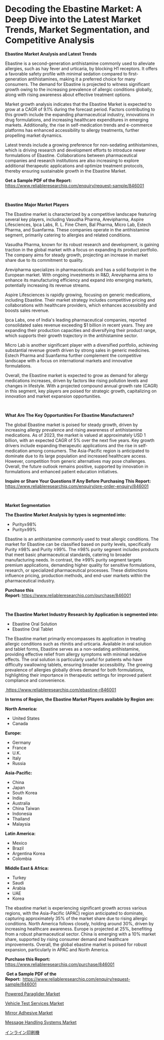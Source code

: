 <p><h1>Decoding the Ebastine Market: A Deep Dive into the Latest Market Trends, Market Segmentation, and Competitive Analysis</h1></p><p><strong>Ebastine Market Analysis and Latest Trends</strong></p>
<p><p>Ebastine is a second-generation antihistamine commonly used to alleviate allergies, such as hay fever and urticaria, by blocking H1 receptors. It offers a favorable safety profile with minimal sedation compared to first-generation antihistamines, making it a preferred choice for many consumers. The demand for Ebastine is projected to witness significant growth owing to the increasing prevalence of allergic conditions globally, along with rising awareness about effective treatment options.</p><p>Market growth analysis indicates that the Ebastine Market is expected to grow at a CAGR of 9.1% during the forecast period. Factors contributing to this growth include the expanding pharmaceutical industry, innovations in drug formulations, and increasing healthcare expenditures in emerging markets. Additionally, the rise in self-medication trends and e-commerce platforms has enhanced accessibility to allergy treatments, further propelling market dynamics. </p><p>Latest trends include a growing preference for non-sedating antihistamines, which is driving research and development efforts to introduce newer formulations of Ebastine. Collaborations between pharmaceutical companies and research institutions are also increasing to explore additional therapeutic applications and optimize treatment protocols, thereby ensuring sustainable growth in the Ebastine Market.</p></p>
<p><strong>Get a Sample PDF of the Report:&nbsp;</strong> <a href="https://www.reliableresearchiq.com/enquiry/request-sample/846001?utm_campaign=123&utm_medium=2&utm_source=Github&utm_content=ia&utm_term=12112024&utm_id=ebastine">https://www.reliableresearchiq.com/enquiry/request-sample/846001</a></p>
<p>&nbsp;</p>
<p><strong>Ebastine Major Market Players</strong></p>
<p><p>The Ebastine market is characterized by a competitive landscape featuring several key players, including Vasudha Pharma, Arevipharma, Aspire Lifesciences, Ipca Labs, R. L. Fine Chem, Bal Pharma, Micro Lab, Estech Pharma, and Suanfarma. These companies operate in the antihistamine segment, primarily catering to allergies and related conditions.</p><p>Vasudha Pharma, known for its robust research and development, is gaining traction in the global market with a focus on expanding its product portfolio. The company aims for steady growth, projecting an increase in market share due to its commitment to quality.</p><p>Arevipharma specializes in pharmaceuticals and has a solid footprint in the European market. With ongoing investments in R&D, Arevipharma aims to enhance its manufacturing efficiency and expand into emerging markets, potentially increasing its revenue streams.</p><p>Aspire Lifesciences is rapidly growing, focusing on generic medications, including Ebastine. Their market strategy includes competitive pricing and collaborations with healthcare providers, which enhances accessibility and boosts sales revenue. </p><p>Ipca Labs, one of India's leading pharmaceutical companies, reported consolidated sales revenue exceeding $1 billion in recent years. They are expanding their production capacities and diversifying their product range, which supports their growth trajectory in the antihistamine sector.</p><p>Micro Lab is another significant player with a diversified portfolio, achieving substantial revenue growth driven by strong sales in generic medicines. Estech Pharma and Suanfarma further complement the competitive landscape with a focus on international markets and innovative formulations.</p><p>Overall, the Ebastine market is expected to grow as demand for allergy medications increases, driven by factors like rising pollution levels and changes in lifestyle. With a projected compound annual growth rate (CAGR) in this segment, key players are poised for strategic growth, capitalizing on innovation and market expansion opportunities.</p></p>
<p>&nbsp;</p>
<p><strong>What Are The Key Opportunities For Ebastine Manufacturers?</strong></p>
<p><p>The global Ebastine market is poised for steady growth, driven by increasing allergy prevalence and rising awareness of antihistamine medications. As of 2023, the market is valued at approximately USD 1 billion, with an expected CAGR of 5% over the next five years. Key growth drivers include expanding therapeutic applications and the rise in self-medication among consumers. The Asia-Pacific region is anticipated to dominate due to its large population and increased healthcare access. However, competition from generic alternatives may pose challenges. Overall, the future outlook remains positive, supported by innovation in formulations and enhanced patient education initiatives.</p></p>
<p><strong>Inquire or Share Your Questions If Any Before Purchasing This Report:</strong> <a href="https://www.reliableresearchiq.com/enquiry/pre-order-enquiry/846001?utm_campaign=123&utm_medium=2&utm_source=Github&utm_content=ia&utm_term=12112024&utm_id=ebastine">https://www.reliableresearchiq.com/enquiry/pre-order-enquiry/846001</a></p>
<p>&nbsp;</p>
<p><strong>Market Segmentation</strong></p>
<p><strong>The Ebastine Market Analysis by types is segmented into:</strong></p>
<p><ul><li>Purity≥98%</li><li>Purity≥99%</li></ul></p>
<p><p>Ebastine is an antihistamine commonly used to treat allergic conditions. The market for Ebastine can be classified based on purity levels, specifically Purity ≥98% and Purity ≥99%. The ≥98% purity segment includes products that meet basic pharmaceutical standards, catering to broader manufacturing needs. In contrast, the ≥99% purity segment targets premium applications, demanding higher quality for sensitive formulations, research, or specialized pharmaceutical processes. These distinctions influence pricing, production methods, and end-user markets within the pharmaceutical industry.</p></p>
<p><strong>Purchase this Report:&nbsp;</strong><a href="https://www.reliableresearchiq.com/purchase/846001?utm_campaign=123&utm_medium=2&utm_source=Github&utm_content=ia&utm_term=12112024&utm_id=ebastine">https://www.reliableresearchiq.com/purchase/846001</a></p>
<p>&nbsp;</p>
<p><strong>The Ebastine Market Industry Research by Application is segmented into:</strong></p>
<p><ul><li>Ebastine Oral Solution</li><li>Ebastine Oral Tablet</li></ul></p>
<p><p>The Ebastine market primarily encompasses its application in treating allergic conditions such as rhinitis and urticaria. Available in oral solution and tablet forms, Ebastine serves as a non-sedating antihistamine, providing effective relief from allergy symptoms with minimal sedative effects. The oral solution is particularly useful for patients who have difficulty swallowing tablets, ensuring broader accessibility. The growing prevalence of allergies globally drives demand for both formulations, highlighting their importance in therapeutic settings for improved patient compliance and convenience.</p></p>
<p><a href="https://www.reliableresearchiq.com/ebastine-r846001?utm_campaign=123&utm_medium=2&utm_source=Github&utm_content=ia&utm_term=12112024&utm_id=ebastine">&nbsp;https://www.reliableresearchiq.com/ebastine-r846001</a></p>
<p><strong>In terms of Region, the Ebastine Market Players available by Region are:</strong></p>
<p>
    <p> <strong> North America: </strong>
        <ul>
            <li>United States</li>
            <li>Canada</li>
        </ul>
        </p> 
    <p> <strong> Europe: </strong>
        <ul>
            <li>Germany</li>
            <li>France</li>
            <li>U.K.</li>
            <li>Italy</li>
            <li>Russia</li>
        </ul>
        </p> 
    <p> <strong> Asia-Pacific: </strong>
        <ul>
            <li>China</li>
            <li>Japan</li>
            <li>South Korea</li>
            <li>India</li>
            <li>Australia</li>
            <li>China Taiwan</li>
            <li>Indonesia</li>
            <li>Thailand</li>
            <li>Malaysia</li>
        </ul>
        </p> 
    <p> <strong> Latin America: </strong>
        <ul>
            <li>Mexico</li>
            <li>Brazil</li>
            <li>Argentina Korea</li>
            <li>Colombia</li>
        </ul>
        </p> 
    <p> <strong> Middle East & Africa: </strong>
        <ul>
            <li>Turkey</li>
            <li>Saudi</li>
            <li>Arabia</li>
            <li>UAE</li>
            <li>Korea</li>
        </ul>
    </p>
    </p>
<p><p>The ebastine market is experiencing significant growth across various regions, with the Asia-Pacific (APAC) region anticipated to dominate, capturing approximately 35% of the market share due to rising allergic conditions. North America follows closely, holding around 30%, driven by increasing healthcare awareness. Europe is projected at 25%, benefiting from a robust pharmaceutical sector. China is emerging with a 10% market share, supported by rising consumer demand and healthcare improvements. Overall, the global ebastine market is poised for robust expansion, particularly in APAC and North America.</p></p>
<p><strong>Purchase this Report: </strong><a href="https://www.reliableresearchiq.com/purchase/846001?utm_campaign=123&utm_medium=2&utm_source=Github&utm_content=ia&utm_term=12112024&utm_id=ebastine">https://www.reliableresearchiq.com/purchase/846001</a></p>
<p>&nbsp;<strong>Get a Sample PDF of the Report:&nbsp;&nbsp;</strong><a href="https://www.reliableresearchiq.com/enquiry/request-sample/846001?utm_campaign=123&utm_medium=2&utm_source=Github&utm_content=ia&utm_term=12112024&utm_id=ebastine">https://www.reliableresearchiq.com/enquiry/request-sample/846001</a></p>
<p><strong></strong></p>
<p><p><a href="https://www.linkedin.com/pulse/comprehensive-powered-paraglider-market-report-regional-analysis-m7ifc?utm_campaign=123&utm_medium=2&utm_source=Github&utm_content=ia&utm_term=12112024&utm_id=ebastine">Powered Paraglider Market</a></p><p><a href="https://issuu.com/reportprime-2/docs/vehicle-test-services-market-size-2_7d0401728924c4?utm_campaign=123&utm_medium=2&utm_source=Github&utm_content=ia&utm_term=12112024&utm_id=ebastine">Vehicle Test Services Market</a></p><p><a href="https://github.com/padencrooks0o/Market-Research-Report-List-1/blob/main/mirror-adhesive-market.md?utm_campaign=123&utm_medium=2&utm_source=Github&utm_content=ia&utm_term=12112024&utm_id=ebastine">Mirror Adhesive Market</a></p><p><a href="https://issuu.com/reportprime-2/docs/message-handling-systems-market-siz_85cca8d9f6af80?utm_campaign=123&utm_medium=2&utm_source=Github&utm_content=ia&utm_term=12112024&utm_id=ebastine">Message Handling Systems Market</a></p><p><a href="https://github.com/mohamedbakry57/Market-Research-Report-List-6/blob/main/303208423415.md?utm_campaign=123&utm_medium=2&utm_source=Github&utm_content=ia&utm_term=12112024&utm_id=ebastine">インライン印刷機</a></p></p>